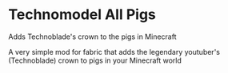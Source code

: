 # Technomodel All Pigs
Adds Technoblade's crown to the pigs in Minecraft

A very simple mod for fabric that adds the legendary youtuber's (Technoblade) crown to pigs in your Minecraft world
